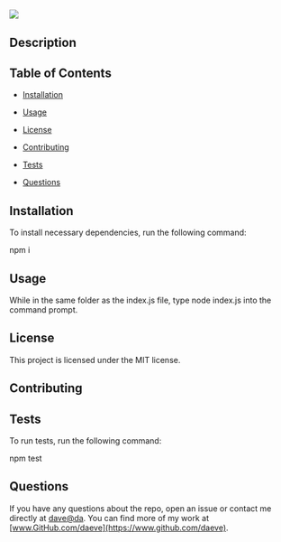 # 

![](https://img.shields.io/badge/License-MIT-blue)

## Description



## Table of Contents

  * [Installation](#installation)

  * [Usage](#usage)

  * [License](#license)

  * [Contributing](#contributing)

  * [Tests](#tests)

  * [Questions](#questions)

## Installation

To install necessary dependencies, run the following command:

  npm i

## Usage

While in the same folder as the index.js file, type node index.js into the command prompt.

## License

This project is licensed under the MIT license.

## Contributing



## Tests

To run tests, run the following command:

  npm test

## Questions

If you have any questions about the repo, open an issue or contact me directly at [dave@da](mailto:dave@da). You can find more of my work at [www.GitHub.com/daeve](https://www.github.com/daeve).
  